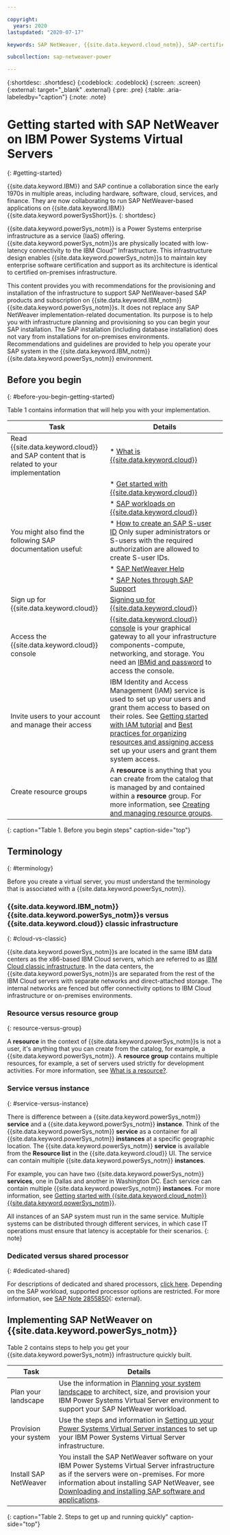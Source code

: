 ```yaml
---

copyright:
  years: 2020
lastupdated: "2020-07-17"

keywords: SAP NetWeaver, {{site.data.keyword.cloud_notm}}, SAP-certified {{site.data.keyword.powerSys_notm}}, {{site.data.keyword.powerSysShort}}, {{site.data.keyword.powerSys_notm}}

subcollection: sap-netweaver-power

---
```


{:shortdesc: .shortdesc}
{:codeblock: .codeblock}
{:screen: .screen}
{:external: target="_blank" .external}
{:pre: .pre}
{:table: .aria-labeledby="caption"}
{:note: .note}

# Getting started with SAP NetWeaver on IBM Power Systems Virtual Servers
{: #getting-started}

{{site.data.keyword.IBM}} and SAP continue a collaboration since the early 1970s in multiple areas, including hardware, software, cloud, services, and finance. They are now collaborating to run SAP NetWeaver-based applications on {{site.data.keyword.IBM}} {{site.data.keyword.powerSysShort}}s.
{: shortdesc}

{{site.data.keyword.powerSys_notm}} is a Power Systems enterprise infrastructure as a service (IaaS) offering. {{site.data.keyword.powerSys_notm}}s are physically located with low-latency connectivity to the IBM Cloud&trade; Infrastructure. This infrastructure design enables {{site.data.keyword.powerSys_notm}}s to maintain key enterprise software certification and support as its architecture is identical to certified on-premises infrastructure.

This content provides you with recommendations for the provisioning and installation of the infrastructure to support SAP NetWeaver-based SAP products and subscription on {{site.data.keyword.IBM_notm}} {{site.data.keyword.powerSys_notm}}s. It does not replace any SAP NetWeaver implementation-related documentation. Its purpose is to help you with infrastructure planning and provisioning so you can begin your SAP installation. The SAP installation (including database installation) does not vary from installations for on-premises environments. Recommendations and guidelines are provided to help you operate your SAP system in the {{site.data.keyword.IBM_notm}} {{site.data.keyword.powerSys_notm}} environment.

## Before you begin
{: #before-you-begin-getting-started}

Table 1 contains information that will help you with your implementation.

| Task | Details |
| ----- | ----- |
| Read {{site.data.keyword.cloud}} and SAP content that is related to your implementation | * [What is {{site.data.keyword.cloud}}](https://www.ibm.com/cloud) |
| | * [Get started with {{site.data.keyword.cloud}}](https://www.ibm.com/cloud/get-started) |
| | * [SAP workloads on {{site.data.keyword.cloud}}](https://www.ibm.com/cloud/sap/certified-infrastructure)|
| You might also find the following SAP documentation useful: | * [How to create an SAP S-user ID](https://www.youtube.com/watch?v=4wICiRTP8u0/) Only super administrators or S-users with the required authorization are allowed to create S-user IDs. |
| | * [SAP NetWeaver Help](https://help.sap.com/viewer/product/SAP_NETWEAVER/ALL/en-US) |
| | * [SAP Notes through SAP Support](https://support.sap.com/en/index.html) |
| Sign up for {{site.data.keyword.cloud}} | [Signing up for {{site.data.keyword.cloud}}](/docs/account/adminpublic.html#signing-up-for-ibm-cloud) |
| Access the {{site.data.keyword.cloud}} console | [{{site.data.keyword.cloud}} console](https://cloud.ibm.com) is your graphical gateway to all your infrastructure components-compute, networking, and storage. You need an [IBMid and password](/docs/account?topic=account-signup) to access the console. |
| Invite users to your account and manage their access | IBM Identity and Access Management (IAM) service is used to set up your users and grant them access to based on their roles. See [Getting started with IAM tutorial](/docs/iam?topic=iam-getstarted) and [Best practices for organizing resources and assigning access](/docs/account?topic=account-account_setup) set up your users and grant them system access. |
| Create resource groups | A **resource** is anything that you can create from the catalog that is managed by and contained within a **resource** group. For more information, see [Creating and managing resource groups](/docs/resources?topic=resources-rgs).
{: caption="Table 1. Before you begin steps" caption-side="top"}

## Terminology
{: #terminology}

Before you create a virtual server, you must understand the terminology that is associated with a {{site.data.keyword.powerSys_notm}}.

### {{site.data.keyword.IBM_notm}} {{site.data.keyword.powerSys_notm}}s versus {{site.data.keyword.cloud}} classic infrastructure
{: #cloud-vs-classic}

{{site.data.keyword.powerSys_notm}}s are located in the same IBM data centers as the x86-based IBM Cloud servers, which are referred to as [IBM Cloud classic infrastructure](/docs/cloud-infrastructure?topic=cloud-infrastructure-compare-infrastructure). In the data centers, the {{site.data.keyword.powerSys_notm}}s are separated from the rest of the IBM Cloud servers with separate networks and direct-attached storage. The internal networks are fenced but offer connectivity options to IBM Cloud infrastructure or on-premises environments.

### Resource versus resource group
{: resource-versus-group}

A **resource** in the context of {{site.data.keyword.powerSys_notm}}s is not a user, it's anything that you can create from the catalog, for example, a {{site.data.keyword.powerSys_notm}}. A **resource group** contains multiple resources, for example, a set of servers used strictly for development activities. For more information, see [What is a resource?](/docs/resources?topic=resources-resource).

### Service versus instance
{: #service-versus-instance}

There is difference between a {{site.data.keyword.powerSys_notm}} **service** and a {{site.data.keyword.powerSys_notm}} **instance**. Think of the {{site.data.keyword.powerSys_notm}} **service** as a container for all {{site.data.keyword.powerSys_notm}} **instances** at a specific geographic location. The {{site.data.keyword.powerSys_notm}} **service** is available from the **Resource list** in the {{site.data.keyword.cloud}} UI. The service can contain multiple {{site.data.keyword.powerSys_notm}} **instances**.

For example, you can have two {{site.data.keyword.powerSys_notm}} **services**, one in Dallas and another in Washington DC. Each service can contain multiple {{site.data.keyword.powerSys_notm}} **instances**. For more information, see [Getting started with {{site.data.keyword.cloud_notm}} {{site.data.keyword.powerSys_notm}}](/docs/power-iaas?topic=power-iaas-getting-started).

All instances of an SAP system must run in the same service. Multiple systems can be distributed through different services, in which case IT operations must ensure that latency is acceptable for their scenarios.
{: note}

### Dedicated versus shared processor
{: #dedicated-shared}

For descriptions of dedicated and shared processors, [click here](/docs/power-iaas?topic=power-iaas-power-iaas-faqs#processor). Depending on the SAP workload, supported processor options are restricted. For more information, see [SAP Note 2855850](https://launchpad.support.sap.com/#/notes/2855850){: external}.

## Implementing SAP NetWeaver on {{site.data.keyword.powerSys_notm}}

Table 2 contains steps to help you get your {{site.data.keyword.powerSys_notm}} infrastructure quickly built.

| Task | Details |
| ----- | ----- |
| Plan your landscape | Use the information in [Planning your system landscape](/docs/sap-netweaver-power?topic=sap-netweaver-power-planning-your-system-landscape) to architect, size, and provision your IBM Power Systems Virtual Server environment to support your SAP NetWeaver workload. |
| Provision your system | Use the steps and information in [Setting up your Power Systems Virtual Server instances](/docs/sap-netweaver-power?topic=sap-netweaver-power-set-up-power-infrastructure) to set up your IBM Power Systems Virtual Server infrastructure. |
| Install SAP NetWeaver | You install the SAP NetWeaver software on your IBM Power Systems Virtual Server infrastructure as if the servers were on-premises. For more information about installing SAP NetWeaver, see [Downloading and installing SAP software and applications](/docs/sap-netweaver-power?topic=sap-netweaver-power-install_sap). |
{: caption="Table 2. Steps to get up and running quickly" caption-side="top"}
